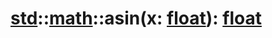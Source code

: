 # [std](/libs/std/)::[math](/libs/std/math/)::asin(x:&nbsp;[float](/libs/std/core/type.float.md)):&nbsp;[float](/libs/std/core/type.float.md)

